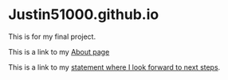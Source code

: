 # Justin51000.github.io
This is for my final project.

This is a link to my [About page](aboutme.html)

This is a link to my [statement where I look forward to next steps](lookingforward.html).

